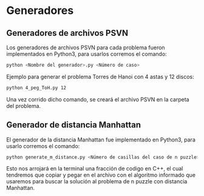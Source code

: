# Generadores

## Generadores de archivos PSVN
Los generadores de archivos PSVN para cada problema fueron implementados en Python3, para usarlos corremos el comando:
```bash
python <Nombre del generador>.py <Número de caso>
```
Ejemplo para generar el problema Torres de Hanoi con 4 astas y 12 discos:
```bash
python 4_peg_ToH.py 12
```

Una vez corrido dicho comando, se creará el archivo PSVN en la carpeta del problema.

## Generador de distancia Manhattan
El generador de la distancia Manhattan fue implementado en Python3, para usarlo corremos el comando:
```bash
python generate_m_distance.py <Número de casillas del caso de n puzzle>
```

Esto nos arrojará en la terminal una fracción de codigo en C++, el cual tendremos que copiar y pegar en el archivo con el algoritmo informado que usaremos para buscar la solución al problema de n puzzle con distancia Manhattan.
